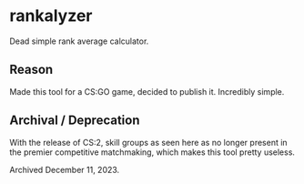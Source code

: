 # rankalyzer
Dead simple rank average calculator.

## Reason
Made this tool for a CS:GO game, decided to publish it. Incredibly simple.


## Archival / Deprecation
With the release of CS:2, skill groups as seen here as no longer present in the premier competitive matchmaking, which makes this tool pretty useless. 

Archived December 11, 2023.
